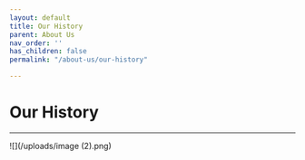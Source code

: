 ```yaml
---
layout: default
title: Our History
parent: About Us
nav_order: ''
has_children: false
permalink: "/about-us/our-history"

---
```

# Our History
------
![](/uploads/image (2).png)